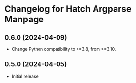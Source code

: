 Changelog for Hatch Argparse Manpage
====================================

0.6.0 (2024-04-09)
------------------

- Change Python compatibility to >=3.8, from >=3.10. 

0.5.0 (2024-04-05)
------------------

- Initial release.
